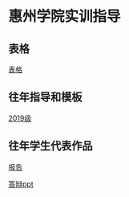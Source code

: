 # 惠州学院实训指导

## 表格
[表格](./表格)

## 往年指导和模板
[2019级](./2019级实训/模板)

## 往年学生代表作品
[报告](./报告)

[答辩ppt](./答辩ppt)